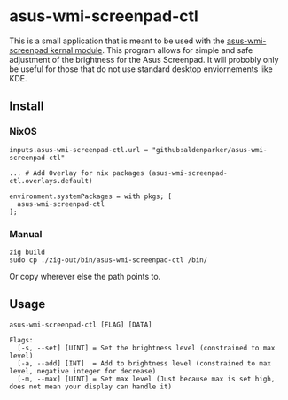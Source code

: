 # asus-wmi-screenpad-ctl

This is a small application that is meant to be used with the [asus-wmi-screenpad kernal module](https://github.com/Plippo/asus-wmi-screenpad). This program allows for simple and safe adjustment of the brightness for the Asus Screenpad. It will probobly only be useful for those that do not use standard desktop enviornements like KDE.

## Install

### NixOS
```
inputs.asus-wmi-screenpad-ctl.url = "github:aldenparker/asus-wmi-screenpad-ctl"

... # Add Overlay for nix packages (asus-wmi-screenpad-ctl.overlays.default)

environment.systemPackages = with pkgs; [
  asus-wmi-screenpad-ctl
];
```

### Manual
```
zig build
sudo cp ./zig-out/bin/asus-wmi-screenpad-ctl /bin/
```
Or copy wherever else the path points to.

## Usage

```
asus-wmi-screenpad-ctl [FLAG] [DATA]

Flags:
  [-s, --set] [UINT] = Set the brightness level (constrained to max level)
  [-a, --add] [INT]  = Add to brightness level (constrained to max level, negative integer for decrease)
  [-m, --max] [UINT] = Set max level (Just because max is set high, does not mean your display can handle it)
```
